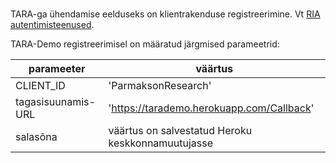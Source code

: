 ###

TARA-ga ühendamise eelduseks on klientrakenduse registreerimine. Vt [RIA autentimisteenused](https://www.ria.ee/ee/autentimisteenused.html).

TARA-Demo registreerimisel on määratud järgmised parameetrid:

parameeter | väärtus
-----------|---------
CLIENT_ID  | 'ParmaksonResearch'
tagasisuunamis-URL | 'https://tarademo.herokuapp.com/Callback'
salasõna | väärtus on salvestatud Heroku keskkonnamuutujasse

